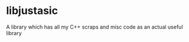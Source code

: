 libjustasic
===========

A library which has all my C++ scraps and misc code as an actual useful library
